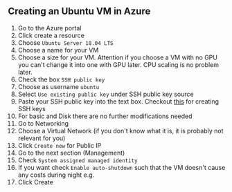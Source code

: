 ## Creating an Ubuntu VM in Azure
1. Go to the Azure portal
1. Click create a resource
1. Choose ``Ubuntu Server 18.04 LTS``
1. Choose a name for your VM
1. Choose a size for your VM. Attention if you choose a VM 
with no GPU you can't change it into one with GPU later. CPU
scaling is no problem later.
1. Check the box ``SSH public key``
1. Choose as username `ubuntu`
1. Select `Use existing public key` under SSH public key source
1. Paste your SSH public key into the text box. Checkout [this](https://www.ssh.com/ssh/keygen/) for
creating SSH keys
1. For basic and Disk there are no further modifications needed
1. Go to Networking 
1. Choose a Virtual Network (if you don't know what it is, it is probably
not relevant for you)
1. Click ``Create new`` for Public IP
1. Go to the next section (Management)
1. Check ``System assigned managed identity``
1. If you want check ``Enable auto-shutdown`` such that the VM
doesn't cause any costs during night e.g.
1. Click Create